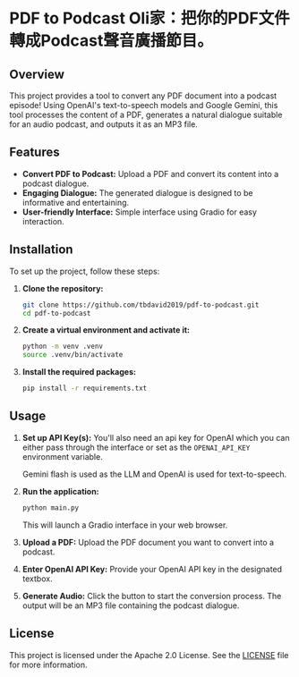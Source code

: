 # PDF to Podcast Oli家：把你的PDF文件轉成Podcast聲音廣播節目。


## Overview

This project provides a tool to convert any PDF document into a podcast episode! Using OpenAI's text-to-speech models and Google Gemini, this tool processes the content of a PDF, generates a natural dialogue suitable for an audio podcast, and outputs it as an MP3 file.

## Features

- **Convert PDF to Podcast:** Upload a PDF and convert its content into a podcast dialogue.
- **Engaging Dialogue:** The generated dialogue is designed to be informative and entertaining.
- **User-friendly Interface:** Simple interface using Gradio for easy interaction.

## Installation

To set up the project, follow these steps:

1. **Clone the repository:**
   ```bash
   git clone https://github.com/tbdavid2019/pdf-to-podcast.git
   cd pdf-to-podcast
   ```

2. **Create a virtual environment and activate it:**
   ```bash
   python -m venv .venv
   source .venv/bin/activate
   ```

3. **Install the required packages:**
   ```bash
   pip install -r requirements.txt
   ```

## Usage

1. **Set up API Key(s):**
   You'll also need an api key for OpenAI which you can either pass through the interface or set as the `OPENAI_API_KEY` environment variable.

   Gemini flash is used as the LLM and OpenAI is used for text-to-speech.

2. **Run the application:**
   ```bash
   python main.py
   ```
   This will launch a Gradio interface in your web browser.

3. **Upload a PDF:**
   Upload the PDF document you want to convert into a podcast.

4. **Enter OpenAI API Key:**
   Provide your OpenAI API key in the designated textbox.

5. **Generate Audio:**
   Click the button to start the conversion process. The output will be an MP3 file containing the podcast dialogue.

## License

This project is licensed under the Apache 2.0 License. See the [LICENSE](LICENSE) file for more information.

